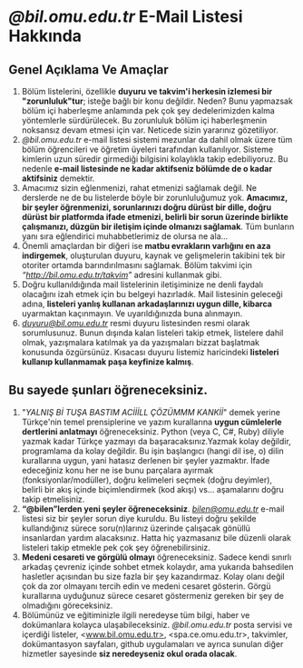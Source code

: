 *@bil.omu.edu.tr* E-Mail Listesi Hakkında
================= 
Genel Açıklama Ve Amaçlar
----------------

1. Bölüm listelerini, özellikle **duyuru ve takvim'i herkesin izlemesi bir "zorunluluk"tur**; isteğe bağlı bir konu değildir. Neden? Bunu yapmazsak bölüm içi haberleşme anlamında pek çok şey dedelerimizden kalma yöntemlerle sürdürülecek.  Bu zorunluluk bölüm içi haberleşmenin noksansız devam etmesi için var. Neticede sizin yararınız gözetiliyor.  
2. *@bil.omu.edu.tr* e-mail listesi sistemi mezunlar da dahil olmak üzere tüm bölüm öğrencileri ve öğretim üyeleri tarafından kullanılıyor. Sisteme kimlerin uzun süredir girmediği bilgisini kolaylıkla takip edebiliyoruz. Bu nedenle **e-mail listesinde ne kadar aktifseniz bölümde de o kadar aktifsiniz** demektir.  
3. Amacımız sizin eğlenmenizi, rahat etmenizi sağlamak değil. Ne derslerde ne de bu listelerde böyle bir zorunluluğumuz yok. **Amacımız, bir şeyler öğrenmenizi, sorunlarınızı doğru dürüst bir dille, doğru dürüst bir platformda ifade etmenizi, belirli bir sorun üzerinde birlikte çalışmanızı, düzgün bir iletişim içinde olmanızı sağlamak**. Tüm bunların yanı sıra eğlendirici muhabbetlerimiz de olursa ne ala...  
4. Önemli amaçlardan bir diğeri ise **matbu evrakların varlığını en aza indirgemek**, oluşturulan duyuru, kaynak ve gelişmelerin takibini tek bir otoriter ortamda barındırılmasını sağlamak. Bölüm takvimi için *“<http://bil.omu.edu.tr/takvim>”* adresini kullanmak gibi.  
5. Doğru kullanıldığında mail listelerinin iletişiminize ne denli faydalı olacağını izah etmek için bu belgeyi hazırladık. Mail listesinin geleceği adına, **listeleri yanlış kullanan arkadaşlarınızı uygun dille, kibarca** uyarmaktan kaçınmayın. Ve uyarıldığınızda buna alınmayın.  
6. *duyuru@bil.omu.edu.tr* resmi duyuru listesinden resmi olarak sorumlusunuz. Bunun dışında kalan listeleri takip etmek, listelere dahil olmak, yazışmalara katılmak ya da yazışmaları bizzat başlatmak konusunda özgürsünüz. Kısacası duyuru listemiz haricindeki **listeleri kullanıp kullanmamak paşa keyfinize kalmış**.  

Bu sayede şunları öğreneceksiniz.
--------------------------

1. "*YALNIŞ Bİ TUŞA BASTIM ACİİİLL ÇÖZÜMMM KANKİİ*" demek yerine Türkçe'nin temel prensiplerine ve yazım kurallarına **uygun cümlelerle dertlerini anlatmayı** öğreneceksiniz. Python (veya C, C#, Ruby) diliyle yazmak kadar Türkçe yazmayı da başaracaksınız.Yazmak kolay değildir, programlama da kolay değildir. Bu işin başlangıcı (hangi dil ise, o) dilin kurallarına uygun, yani hatasız derlenen bir şeyler yazmaktır. İfade edeceğiniz konu her ne ise bunu parçalara ayırmak (fonksiyonlar/modüller), doğru kelimeleri seçmek (doğru deyimler), belirli bir akış içinde biçimlendirmek (kod akışı) vs... aşamalarını doğru takip etmelisiniz.  
2. **“@bilen”lerden yeni şeyler öğreneceksiniz**. *bilen@omu.edu.tr* e-mail listesi siz bir şeyler sorun diye kuruldu. Bu listeyi doğru şekilde kullandığınız sürece soru(n)larınız üzerinde çalışacak gönüllü insanlardan yardım alacaksınız. Hatta hiç yazmasanız bile düzenli olarak listeleri takip etmekle pek çok şey öğrenebilirsiniz.  
3. **Medeni cesareti ve görgülü olmayı** öğreneceksiniz. Sadece kendi sınırlı arkadaş çevreniz içinde sohbet etmek kolaydır, ama yukarıda bahsedilen hasletler açısından bu size fazla bir şey kazandırmaz. Kolay olanı değil çok da zor olmayanı tercih edin ve medeni cesaret gösterin. Görgü kurallarına uyduğunuz sürece cesaret göstermeniz gereken bir şey de olmadığını göreceksiniz.  
4. Bölümünüz ve eğitiminizle ilgili neredeyse tüm bilgi, haber ve dokümanlara kolayca ulaşabileceksiniz. *@bil.omu.edu.tr* posta servisi ve içerdiği listeler, <www.bil.omu.edu.tr>, <spa.ce.omu.edu.tr>, takvimler, dokümantasyon sayfaları, github uygulamaları ve ayrıca sunulan diğer hizmetler sayesinde **siz neredeyseniz okul orada olacak**.  
